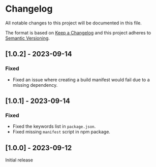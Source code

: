 # Changelog

All notable changes to this project will be documented in this file.

The format is based on [Keep a Changelog](http://keepachangelog.com/en/1.0.0/)
and this project adheres to [Semantic Versioning](http://semver.org/spec/v2.0.0.html).

## [1.0.2] - 2023-09-14

### Fixed

- Fixed an issue where creating a build manifest would fail due to a missing dependency.

## [1.0.1] - 2023-09-14

### Fixed

- Fixed the keywords list in `package.json`.
- Fixed missing `manifest` script in npm package.

## [1.0.0] - 2023-09-12

Initial release

